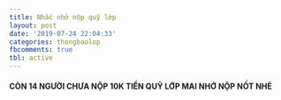 ```yaml
---
title: Nhắc nhở nộp quỹ lớp
layout: post
date: '2019-07-24 22:04:33'
categories: thongbaolop
fbcomments: true
tbl: active
---
```

#### **CÒN 14 NGƯỜI CHƯA NỘP 10K TIỀN QUỸ LỚP MAI NHỚ NỘP NỐT NHÉ**